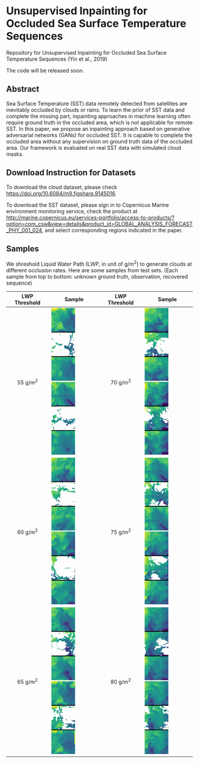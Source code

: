 # Unsupervised Inpainting for Occluded Sea Surface Temperature Sequences
Repository for Unsupervised Inpainting for Occluded Sea Surface Temperature Sequences (Yin et al., 2019)

The code will be released soon.

## Abstract

Sea Surface Temperature (SST) data remotely detected from satellites are inevitably occluded by clouds or rains. To learn the prior of SST data and complete the missing part, inpainting approaches in machine learning often require ground truth in the occluded area, which is not applicable for remote SST. In this paper, we propose an inpainting approach based on generative adversarial networks (GANs) for occluded SST. It is capable to complete the occluded area without any supervision on ground truth data of the occluded area. Our framework is evaluated on real SST data with simulated cloud masks.

## Download Instruction for Datasets

To download the cloud dataset, please check https://doi.org/10.6084/m9.figshare.9145016.

To download the SST dataset, please sign in to Copernicus Marine environment monitoring service, check the product at http://marine.copernicus.eu/services-portfolio/access-to-products/?option=com_csw&view=details&product_id=GLOBAL_ANALYSIS_FORECAST_PHY_001_024, and select corresponding regions indicated in the paper.

## Samples

We shreshold Liquid Water Path (LWP, in unit of g/m<sup>2</sup>) to generate clouds at different occlusion rates. Here are some samples from test sets. (Each sample from top to bottom: unknown ground truth, observation, recovered sequence) 

| LWP Threshold | Sample | LWP Threshold | Sample | 
| :-----------: | ------ | :-----------: | ------ |
| 55 g/m<sup>2</sup> | ![alt text](https://github.com/yuan-yin/UNISST/blob/master/samples/test_55gm2_1.gif) ![alt text](https://github.com/yuan-yin/UNISST/blob/master/samples/test_55gm2_2.gif) | 70 g/m<sup>2</sup> | ![alt text](https://github.com/yuan-yin/UNISST/blob/master/samples/test_70gm2_1.gif) ![alt text](https://github.com/yuan-yin/UNISST/blob/master/samples/test_70gm2_2.gif) | 
| 60 g/m<sup>2</sup> | ![alt text](https://github.com/yuan-yin/UNISST/blob/master/samples/test_60gm2_1.gif) ![alt text](https://github.com/yuan-yin/UNISST/blob/master/samples/test_60gm2_2.gif) | 75 g/m<sup>2</sup> | ![alt text](https://github.com/yuan-yin/UNISST/blob/master/samples/test_75gm2_1.gif) ![alt text](https://github.com/yuan-yin/UNISST/blob/master/samples/test_75gm2_2.gif) | 
| 65 g/m<sup>2</sup> | ![alt text](https://github.com/yuan-yin/UNISST/blob/master/samples/test_65gm2_1.gif) ![alt text](https://github.com/yuan-yin/UNISST/blob/master/samples/test_65gm2_2.gif) | 80 g/m<sup>2</sup> | ![alt text](https://github.com/yuan-yin/UNISST/blob/master/samples/test_80gm2_1.gif) ![alt text](https://github.com/yuan-yin/UNISST/blob/master/samples/test_80gm2_2.gif) | 
